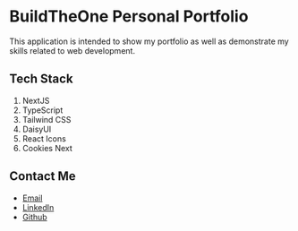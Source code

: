 # BuildTheOne Personal Portfolio

This application is intended to show my portfolio as well as demonstrate my skills related to web development.

## Tech Stack

1. NextJS
2. TypeScript
3. Tailwind CSS
4. DaisyUI
5. React Icons
6. Cookies Next

## Contact Me

- [Email](https://mail.google.com/mail/?view=cm&fs=1&to=Dimas.Ignatius.S@gmail.com)
- [LinkedIn](https://www.linkedin.com/in/dimas-ignatius/)
- [Github](https://github.com/BuildTheOne)
